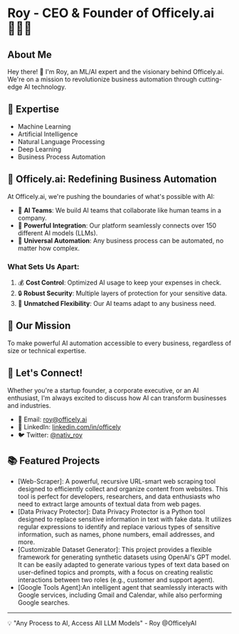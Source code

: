 # Roy - CEO & Founder of Officely.ai 👨‍💼🚀

## About Me
Hey there! 👋 I'm Roy, an ML/AI expert and the visionary behind Officely.ai. We're on a mission to revolutionize business automation through cutting-edge AI technology.

## 🧠 Expertise
- Machine Learning
- Artificial Intelligence
- Natural Language Processing
- Deep Learning
- Business Process Automation

## 🚀 Officely.ai: Redefining Business Automation

At Officely.ai, we're pushing the boundaries of what's possible with AI:

- 🤖 **AI Teams**: We build AI teams that collaborate like human teams in a company.
- 🔗 **Powerful Integration**: Our platform seamlessly connects over 150 different AI models (LLMs).
- 🔄 **Universal Automation**: Any business process can be automated, no matter how complex.

### What Sets Us Apart:

1. 💰 **Cost Control**: Optimized AI usage to keep your expenses in check.
2. 🔒 **Robust Security**: Multiple layers of protection for your sensitive data.
3. 🌟 **Unmatched Flexibility**: Our AI teams adapt to any business need.

## 🎯 Our Mission

To make powerful AI automation accessible to every business, regardless of size or technical expertise.

## 💼 Let's Connect!

Whether you're a startup founder, a corporate executive, or an AI enthusiast, I'm always excited to discuss how AI can transform businesses and industries.

- 📧 Email: [roy@officely.ai](mailto:roy@officely.ai)
- 🔗 LinkedIn: [linkedin.com/in/officely](https://www.linkedin.com/in/officely/)
- 🐦 Twitter: [@nativ_roy](https://twitter.com/nativ_roy)

## 📚 Featured Projects

- [Web-Scraper]: A powerful, recursive URL-smart web scraping tool designed to efficiently collect and organize content from websites. This tool is perfect for developers, researchers, and data enthusiasts who need to extract large amounts of textual data from web pages.
- [Data Privacy Protector]: Data Privacy Protector is a Python tool designed to replace sensitive information in text with fake data. It utilizes regular expressions to identify and replace various types of sensitive information, such as names, phone numbers, email addresses, and more.
- [Customizable Dataset Generator]: This project provides a flexible framework for generating synthetic datasets using OpenAI's GPT model. It can be easily adapted to generate various types of text data based on user-defined topics and prompts, with a focus on creating realistic interactions between two roles (e.g., customer and support agent).
- [Google Tools Agent]:An intelligent agent that seamlessly interacts with Google services, including Gmail and Calendar, while also performing Google searches.
---

💡 "Any Process to AI, Access All LLM Models" - Roy @OfficelyAI
